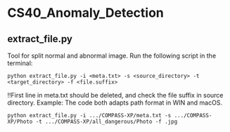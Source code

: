 # CS40_Anomaly_Detection
## extract_file.py
Tool for split normal and abnormal image.</n>
Run the following script in the terminal: </n>
```python3
python extract_file.py -i <meta.txt> -s <source_directory> -t <target_directory> -f <file.suffix>
```
!!First line in meta.txt should be deleted, and check the file suffix in source directory.</n>
Example:</n>
The code both adapts path format in WIN and macOS.</n>
```python3
python extract_file.py -i .../COMPASS-XP/meta.txt -s .../COMPASS-XP/Photo -t .../COMPASS-XP/all_dangerous/Photo -f .jpg
```
